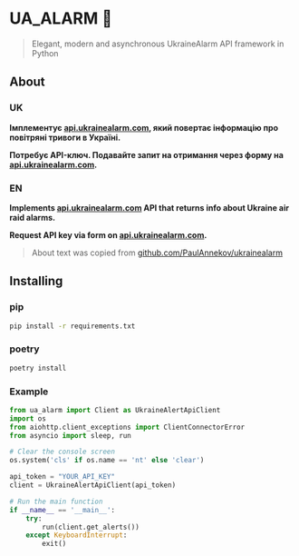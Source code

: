 # UA_ALARM 🚨
> Elegant, modern and asynchronous UkraineAlarm API framework in Python

## About

### UK

**Імплементує [api.ukrainealarm.com](https://api.ukrainealarm.com/swagger/index.html), який повертає інформацію про
повітряні тривоги в Україні.**

**Потребує API-ключ. Подавайте запит на отримання через форму на [api.ukrainealarm.com](https://api.ukrainealarm.com/).**

### EN

**Implements [api.ukrainealarm.com](https://api.ukrainealarm.com/swagger/index.html) API that returns info about Ukraine
air raid alarms.**

**Request API key via form on [api.ukrainealarm.com](https://api.ukrainealarm.com/).**
> About text was copied from [github.com/PaulAnnekov/ukrainealarm](https://github.com/PaulAnnekov/ukrainealarm)

## Installing

### pip

``` bash
pip install -r requirements.txt
```

### poetry

``` bash
poetry install
```

### Example

```python
from ua_alarm import Client as UkraineAlertApiClient
import os
from aiohttp.client_exceptions import ClientConnectorError
from asyncio import sleep, run

# Clear the console screen
os.system('cls' if os.name == 'nt' else 'clear')

api_token = "YOUR_API_KEY"
client = UkraineAlertApiClient(api_token)

# Run the main function
if __name__ == '__main__':
    try:
        run(client.get_alerts())
    except KeyboardInterrupt:
        exit()
```